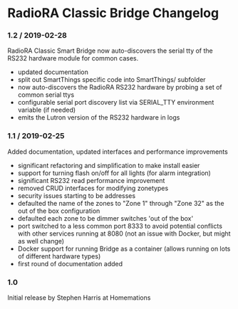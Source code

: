 # RadioRA Classic Bridge Changelog

### 1.2 / 2019-02-28
RadioRA Classic Smart Bridge now auto-discovers the serial tty of the RS232 hardware module for common cases.

 - updated documentation
 - split out SmartThings specific code into SmartThings/ subfolder
 - now auto-discovers the RadioRA RS232 hardware by probing a set of common serial ttys
 - configurable serial port discovery list via SERIAL_TTY environment variable (if needed)
 - emits the Lutron version of the RS232 hardware in logs

### 1.1 / 2019-02-25
Added documentation, updated interfaces and performance improvements

 - significant refactoring and simplification to make install easier
 - support for turning flash on/off for all lights (for alarm integration)
 - significant RS232 read performance improvement 
 - removed CRUD interfaces for modifying zonetypes
 - security issues starting to be addresses
 - defaulted the name of the zones to "Zone 1" through "Zone 32" as the out of the box configuration
 - defaulted each zone to be dimmer switches 'out of the box'
 - port switched to a less common port 8333 to avoid potential conflicts with other services running at 8080 (not an issue with Docker, but might as well change)
 - Docker support for running Bridge as a container (allows running on lots of different hardware types)
 - first round of documentation added

### 1.0
Initial release by Stephen Harris at Homemations
